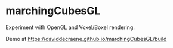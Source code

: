 # marchingCubesGL

Experiment with OpenGL and Voxel/Boxel rendering.

Demo at https://daviddecraene.github.io/marchingCubesGL/build

